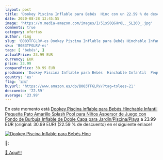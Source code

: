 ```yaml
---
layout: post
title: 'Dookey Piscina Inflable para Bebés  Hinc con un 22.59 % de descuento'
date: 2020-08-28 12:45:55
image: 'https://m.media-amazon.com/images/I/51sS0QGHr8L._SL200_.jpg'
comments: true
category: ofertas
author: ring
slug: 'B083TFGLRV-es Dookey Piscina Inflable para Bebés Hinchable Infantil...'
sku: 'B083TFGLRV-es'
tags: [ 'bebés', ]
actualPrice: 23.99 EUR
currency: EUR
price: 23.99
comparePrice: 30.99 EUR
prodname: 'Dookey Piscina Inflable para Bebés  Hinchable Infantil  Pequeña Pato Amarillo Splash Pool para Niños  Aspersor de Juego con Fondo de Burbuja Inflable de Doble Capa para Jardín/Piscina/Playa'
country: 'es'
flag: '🇪🇸'
buyurl: 'https://www.amazon.es/dp/B083TFGLRV/?tag=tolees-21'
descuento: '22.59'
average: '23.99'
---
```


En este momento está [Dookey Piscina Inflable para Bebés  Hinchable Infantil  Pequeña Pato Amarillo Splash Pool para Niños  Aspersor de Juego con Fondo de Burbuja Inflable de Doble Capa para Jardín/Piscina/Playa](https://www.amazon.es/dp/B083TFGLRV/?tag=tolees-21) a 23.99 EUR (original: 30.99 EUR) (22.59 %  de descuento) en el siguiente enlace!

[![Dookey Piscina Inflable para Bebés  Hinc](https://m.media-amazon.com/images/I/51sS0QGHr8L._SL200_.jpg)](https://www.amazon.es/dp/B083TFGLRV/?tag=tolees-21)

🔎:


[🛒 Aquí!!!](https://www.amazon.es/dp/B083TFGLRV/?tag=tolees-21)

